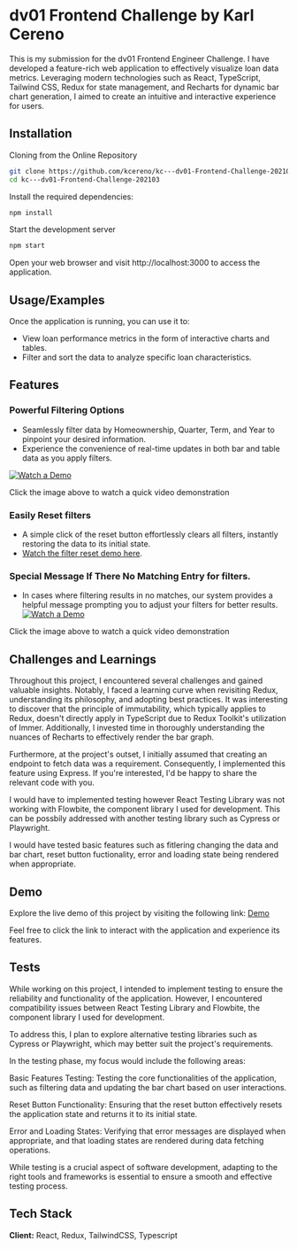 
# dv01 Frontend Challenge by Karl Cereno    

This is my submission for the dv01 Frontend Engineer Challenge. I have developed a feature-rich web application to effectively visualize loan data metrics. Leveraging modern technologies such as React, TypeScript, Tailwind CSS, Redux for state management, and Recharts for dynamic bar chart generation, I aimed to create an intuitive and interactive experience for users.

## Installation

Cloning from the Online Repository

```bash
git clone https://github.com/kcereno/kc---dv01-Frontend-Challenge-202103.git
cd kc---dv01-Frontend-Challenge-202103
```

Install the required dependencies:
```bash
npm install
```

Start the development server
```bash
npm start
```

Open your web browser and visit http://localhost:3000 to access the application.
## Usage/Examples

Once the application is running, you can use it to:
+ View loan performance metrics in the form of interactive charts and tables.
+ Filter and sort the data to analyze specific loan characteristics.



## Features

### Powerful Filtering Options
+ Seamlessly filter data by Homeownership, Quarter, Term, and Year to pinpoint your desired information.
+ Experience the convenience of real-time updates in both bar and table data as you apply filters.

[![Watch a Demo](https://i.ibb.co/x74BkW5/Screenshot-2024-02-06-at-2-43-10-PM.png)](https://youtube.com/shorts/s0BWowsfbl4?feature=share)

Click the image above to watch a quick video demonstration 

### Easily Reset filters
+ A simple click of the reset button effortlessly clears all filters, instantly restoring the data to its initial state.
+ [Watch the filter reset demo here](https://youtu.be/qUCDsxIO1BE).

### Special Message If There No Matching Entry for filters.
+ In cases where filtering results in no matches, our system provides a helpful message prompting you to adjust your filters for better results.
[![Watch a Demo](https://i.ibb.co/vxjbn8q/Screenshot-2024-02-06-at-2-52-54-PM.png)](https://youtu.be/uCLQjBJTjkk)

Click the image above to watch a quick video demonstration 


## Challenges and Learnings

Throughout this project, I encountered several challenges and gained valuable insights. Notably, I faced a learning curve when revisiting Redux, understanding its philosophy, and adopting best practices. It was interesting to discover that the principle of immutability, which typically applies to Redux, doesn't directly apply in TypeScript due to Redux Toolkit's utilization of Immer. Additionally, I invested time in thoroughly understanding the nuances of Recharts to effectively render the bar graph.

Furthermore, at the project's outset, I initially assumed that creating an endpoint to fetch data was a requirement. Consequently, I implemented this feature using Express. If you're interested, I'd be happy to share the relevant code with you.

I would have to implemented testing however React Testing Library was not working with Flowbite, the component library I used for development. This can be possbily addressed with another testing library such as Cypress or Playwright.

I would have tested basic features such as fitlering changing the data and bar chart, reset button fuctionality, error and loading state being rendered when appropriate.
## Demo

Explore the live demo of this project by visiting the following link: [Demo](https://kc-dv01-frontend-challenge-202103.vercel.app/)

Feel free to click the link to interact with the application and experience its features.

## Tests

While working on this project, I intended to implement testing to ensure the reliability and functionality of the application. However, I encountered compatibility issues between React Testing Library and Flowbite, the component library I used for development.

To address this, I plan to explore alternative testing libraries such as Cypress or Playwright, which may better suit the project's requirements.

In the testing phase, my focus would include the following areas:

Basic Features Testing: Testing the core functionalities of the application, such as filtering data and updating the bar chart based on user interactions.

Reset Button Functionality: Ensuring that the reset button effectively resets the application state and returns it to its initial state.

Error and Loading States: Verifying that error messages are displayed when appropriate, and that loading states are rendered during data fetching operations.

While testing is a crucial aspect of software development, adapting to the right tools and frameworks is essential to ensure a smooth and effective testing process.
## Tech Stack

**Client:** React, Redux, TailwindCSS, Typescript



